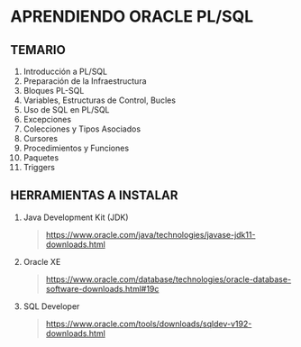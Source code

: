# APRENDIENDO ORACLE PL/SQL

## TEMARIO

1. Introducción a PL/SQL
2. Preparación de la Infraestructura
3. Bloques PL-SQL
4. Variables, Estructuras de Control, Bucles
5. Uso de SQL en PL/SQL
6. Excepciones
7. Colecciones y Tipos Asociados
8. Cursores
9. Procedimientos y Funciones
10. Paquetes
11. Triggers

## HERRAMIENTAS A INSTALAR

1. Java Development Kit (JDK)
    > https://www.oracle.com/java/technologies/javase-jdk11-downloads.html

2. Oracle XE
    > https://www.oracle.com/database/technologies/oracle-database-software-downloads.html#19c

3. SQL Developer
    > https://www.oracle.com/tools/downloads/sqldev-v192-downloads.html